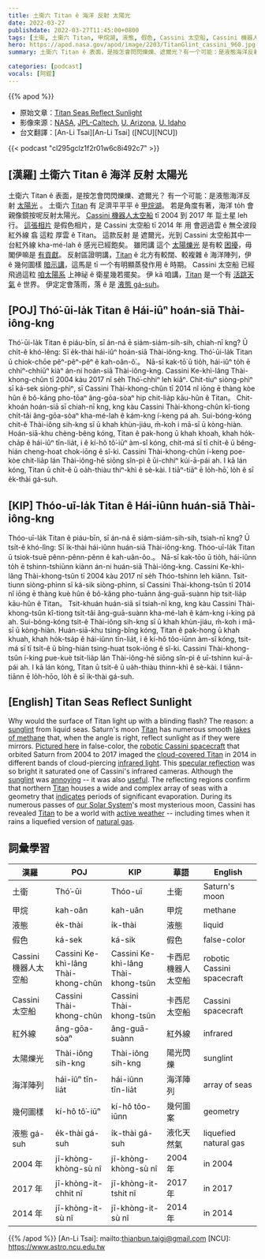 ```yaml
---
title: 土衛六 Titan ê 海洋 反射 太陽光
date: 2022-03-27
publishdate: 2022-03-27T11:45:00+0800
tags: [土衛, 土衛六 Titan, 甲烷湖, 液態, 假色, Cassini 太空船, Cassini 機器人太空船, 幾何圖樣, 液態 gá-suh, 海洋陣列, 紅外線, 太陽爍光]
hero: https://apod.nasa.gov/apod/image/2203/TitanGlint_cassini_960.jpg
summary: 土衛六 Titan ê 表面，是按怎會閃閃爍爍、遮爾光？有一个可能：是液態海洋反射太陽光。

categories: [podcast]
vocals: [阿錕]
---
```


{{% apod %}}

- 原始文章：[Titan Seas Reflect Sunlight](https://apod.nasa.gov/apod/ap220327.html)
- 影像來源：[NASA](https://www.nasa.gov/), [JPL-Caltech](https://www.jpl.nasa.gov/), [U. Arizona](https://pirlwww.lpl.arizona.edu/), [U. Idaho](https://www.uidaho.edu/sci/physics)
- 台文翻譯：[An-Li Tsai][An-Li Tsai] ([NCU][NCU])

{{< podcast "cl295gclz1f2r01w6c8i492c7" >}}

## [漢羅] 土衛六 Titan ê 海洋 反射 太陽光
土衛六 Titan ê 表面，是按怎會閃閃爍爍、遮爾光？
有一个可能：是液態海洋反射 [太陽光][sunglint 1] 。
土衛六 [Titan][Titan 1] 有 足濟平平平 ê [甲烷湖][lakes of methane]。
若是角度有著，海洋 to̍h 會 親像鏡按呢反射太陽光。
[Cassini 機器人太空船][robotic Cassini spacecraft] tī 2004 到 2017 年 踅土星 leh 行。
[這張相片][Pictured here] 是假色相片，是 Cassini 太空船 tī 2014 年 用 會迵過雲 ê 無仝波段紅外線 翕 這粒 厚雲 ê Titan。
這款反射 是 遮爾光，光到 Cassini 太空船其中一台紅外線 kha-mé-lah ê 感光已經飽矣。
雖罔講 這个 [太陽爍光][sunglint 2] 是有較 [困擾][annoying]，毋閣伊嘛是 [有貢獻][useful]。
反射區證明講，[Titan][Titan 2] ê 北方有較闊、較複雜 ê 海洋陣列，伊 ê 幾何圖樣 [暗示講][indicates]，這馬是 tī 一个有明顯蒸發作用 ê 時期。
Cassini 太空船 已經飛過這粒 [咱太陽系][our Solar System] 上神祕 ê 衛星幾若擺矣。
伊 kā 咱講，[Titan][Titan 3] 是一个有 [活跳天氣][active weather] ê 世界。
伊定定會落雨，落 ê 是 [液態 gá-suh][natural gas]。

## [POJ] Thó͘-ūi-la̍k Titan ê Hái-iûⁿ hoán-siā Thài-iông-kng
Thó͘-ūi-la̍k Titan ê piáu-bīn, sī án-ná ē siám-siám-sih-sih, chiah-nī kng?
Ū chi̍t-ê khó-lêng: Sī e̍k-thài hái-iûⁿ hoán-siā Thài-iông-kng.
Thó͘-ūi-la̍k Titan ū chiok-chōe pêⁿ-pêⁿ-pêⁿ ê kah-oân-ô͘.。
Nā-sī kak-tō͘ ū tio̍h, hái-iûⁿ to̍h ē chhiⁿ-chhiūⁿ kiàⁿ án-ni hoán-siā Thài-iông-kng.
Cassini Ke-khì-lâng Thài-khong-chûn tī 2004 kàu 2017 nî se̍h Thó͘-chhiⁿ leh kiâⁿ.
Chit-tiuⁿ siòng-phìⁿ sī ká-sek siòng-phìⁿ, sī Cassini Thài-khong-chûn tī 2014 nî iōng ē thàng kòe hûn ê bô-kâng pho-tōaⁿ âng-gōa-sòaⁿ hip chit-lia̍p kāu-hûn ê Titan。
Chit-khoán hoán-siā sī chiah-nī kng, kng kàu Cassini Thài-khong-chûn kî-tiong chi̍t-tâi âng-gōa-sòaⁿ kha-mé-lah ê kám-kng í-keng pá ah.
Sui-bóng-kóng chit-ê Thài-iông sih-kng sī ū khah khùn-jiáu, m̄-koh i mā-sī ū kòng-hiàn.
Hoán-siā-khu chèng-bêng kóng, Titan ê pak-hong ū khah khoah, khah ho̍k-cha̍p ê hái-iûⁿ tīn-lia̍t, i ê kí-hô tô͘-iūⁿ àm-sî kóng, chit-má sī tī chi̍t-ê ū bêng-hián cheng-hoat chok-iōng ê sî-ki.
Cassini Thài-khong-chûn í-keng poe-kòe chit-lia̍p lán Thài-iông-hē siōng sîn-pì ê ūi-chhiⁿ kúi-ā-pái ah.
I kā lán kóng, Titan ū chi̍t-ê ū oa̍h-thiàu thiⁿ-khì ê sè-kài.
I tiāⁿ-tiāⁿ ē lo̍h-hō͘, lo̍h ê sī e̍k-thài gá-suh.

## [KIP] Thóo-uī-la̍k Titan ê Hái-iûnn huán-siā Thài-iông-kng
Thóo-uī-la̍k Titan ê piáu-bīn, sī án-ná ē siám-siám-sih-sih, tsiah-nī kng?
Ū tsi̍t-ê khó-lîng: Sī i̍k-thài hái-iûnn huán-siā Thài-iông-kng.
Thóo-uī-la̍k Titan ū tsiok-tsuē pênn-pênn-pênn ê kah-uân-ôo.。
Nā-sī kak-tōo ū tio̍h, hái-iûnn to̍h ē tshinn-tshiūnn kiànn án-ni huán-siā Thài-iông-kng.
Cassini Ke-khì-lâng Thài-khong-tsûn tī 2004 kàu 2017 nî se̍h Thóo-tshinn leh kiânn.
Tsit-tiunn siòng-phìnn sī ká-sik siòng-phìnn, sī Cassini Thài-khong-tsûn tī 2014 nî iōng ē thàng kuè hûn ê bô-kâng pho-tuānn âng-guā-suànn hip tsit-lia̍p kāu-hûn ê Titan。
Tsit-khuán huán-siā sī tsiah-nī kng, kng kàu Cassini Thài-khong-tsûn kî-tiong tsi̍t-tâi âng-guā-suànn kha-mé-lah ê kám-kng í-king pá ah.
Sui-bóng-kóng tsit-ê Thài-iông sih-kng sī ū khah khùn-jiáu, m̄-koh i mā-sī ū kòng-hiàn.
Huán-siā-khu tsìng-bîng kóng, Titan ê pak-hong ū khah khuah, khah ho̍k-tsa̍p ê hái-iûnn tīn-lia̍t, i ê kí-hô tôo-iūnn àm-sî kóng, tsit-má sī tī tsi̍t-ê ū bîng-hián tsing-huat tsok-iōng ê sî-ki.
Cassini Thài-khong-tsûn í-king pue-kuè tsit-lia̍p lán Thài-iông-hē siōng sîn-pì ê uī-tshinn kuí-ā-pái ah.
I kā lán kóng, Titan ū tsi̍t-ê ū ua̍h-thiàu thinn-khì ê sè-kài.
I tiānn-tiānn ē lo̍h-hōo, lo̍h ê sī i̍k-thài gá-suh.

## [English] Titan Seas Reflect Sunlight
Why would the surface of Titan light up with a blinding flash?
The reason: a [sunglint][sunglint 1] from liquid seas.
Saturn's moon [Titan][Titan 1] has numerous smooth [lakes of methane][lakes of methane] that, when the angle is right, reflect sunlight as if they were mirrors.
[Pictured here][Pictured here] in false-color, the [robotic Cassini spacecraft][robotic Cassini spacecraft] that orbited Saturn from 2004 to 2017 imaged the [cloud-covered Titan][cloud-covered Titan] in 2014 in different bands of cloud-piercing [infrared light][infrared light].
This [specular reflection][specular reflection] was so bright it saturated one of Cassini's infrared cameras.
Although the [sunglint][sunglint 2] was [annoying][annoying] -- it was also [useful][useful].
The reflecting regions confirm that northern [Titan][Titan 2] houses a wide and complex array of seas with a geometry that [indicates][indicates] periods of significant evaporation.
During its numerous passes of [our Solar System][our Solar System]'s most mysterious moon, Cassini has revealed [Titan][Titan 3] to be a world with [active weather][active weather] -- including times when it rains a liquefied version of [natural gas][natural gas].

## 詞彙學習

|漢羅|POJ|KIP|華語|English|
|-|-|-|-|-|
|土衛|Thó͘-ūi|Thóo-uī|土衛|Saturn's moon|
|甲烷|kah-oân|kah-uân|甲烷|methane|
|液態|e̍k-thài|i̍k-thài|液態|liquid|
|假色|ká-sek|ká-sik|假色|false-color|
|Cassini 機器人太空船|Cassini Ke-khì-lâng Thài-khong-chûn|Cassini Ke-khì-lâng Thài-khong-tsûn|卡西尼機器人太空船|robotic Cassini spacecraft|
|Cassini 太空船|Cassini Thài-khong-chûn|Cassini Thài-khong-tsûn|卡西尼太空船|Cassini spacecraft|
|紅外線|âng-gōa-sòaⁿ|âng-guā-suànn|紅外線|infrared|
|太陽爍光|Thài-iông sih-kng|Thài-iông sih-kng|陽光閃爍|sunglint|
|海洋陣列|hái-iûⁿ tīn-lia̍t|hái-iûnn tīn-lia̍t|海洋陣列|array of seas|
|幾何圖樣|kí-hô tô͘-iūⁿ|kí-hô tôo-iūnn|幾何圖案|geometry|
|液態 gá-suh|e̍k-thài gá-suh|i̍k-thài gá-suh|液化天然氣|liquefied natural gas|
|2004 年|jī-khòng-khòng-sù nî|jī-khòng-khòng-sù nî|2004 年|in 2004|
|2017 年|jī-khòng-it-chhit nî|jī-khòng-it-tshit nî|2017 年|in 2017|
|2014 年|jī-khòng-it-sù nî|jī-khòng-it-sù nî|2014 年|in 2014|

{{% /apod %}}
[An-Li Tsai]: mailto:thianbun.taigi@gmail.com
[NCU]: https://www.astro.ncu.edu.tw

[copyright]: https://apod.nasa.gov/apod/fap/lib/about_apod.html#srapply

[sunglint 1]:https://en.wikipedia.org/wiki/Sunglint
[Titan 1]:https://solarsystem.nasa.gov/moons/saturn-moons/titan/in-depth/
[lakes of methane]:https://apod.nasa.gov/apod/ap131220.html
[Pictured here]:https://photojournal.jpl.nasa.gov/catalog/PIA18432
[robotic Cassini spacecraft]:https://solarsystem.nasa.gov/missions/cassini/mission/spacecraft/cassini-orbiter/
[cloud-covered Titan]:https://apod.nasa.gov/apod/ap040810.html
[infrared light]:https://science.nasa.gov/ems/07_infraredwaves
[specular reflection]:https://micro.magnet.fsu.edu/primer/java/scienceopticsu/reflection/specular/
[sunglint 2]:https://apod.nasa.gov/apod/ap980608.html
[annoying]:https://www.sheknows.com/wp-content/uploads/2018/08/jornsvt4ojwh8kcnekqh.jpeg
[useful]:https://i.pinimg.com/originals/bf/f5/d0/bff5d074d399bdfec6071e9168398406.jpg
[Titan 2]:https://youtu.be/lr4r70DWShk
[indicates]:https://ui.adsabs.harvard.edu/abs/2014Icar..243..158H/abstract
[our Solar System]:https://solarsystem.nasa.gov/solar-system/our-solar-system/in-depth/
[Titan 3]:https://apod.nasa.gov/apod/ap190703.html
[active weather]:https://www.nasa.gov/mission_pages/cassini/whycassini/cassini20130522.html
[natural gas]:https://en.wikipedia.org/wiki/Natural_gas
